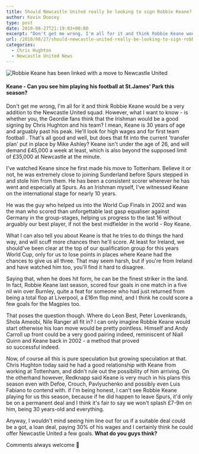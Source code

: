 ```yaml
---
title: Should Newcastle United really be looking to sign Robbie Keane?
author: Kevin Doocey
type: post
date: 2010-08-27T21:19:03+00:00
excerpt: "Don't get me wrong, I'm all for it and think Robbie Keane would be a very addition to the Newcastle United squad. However.."
url: /2010/08/27/should-newcastle-united-really-be-looking-to-sign-robbie-keane/
categories:
  - Chris Hughton
  - Newcastle United News
---
```


![Robbie Keane has been linked with a move to Newcastle United](https://static.guim.co.uk/sys-images/Football/Pix/pictures/2010/8/27/1282896163944/Robbie-Keane-006.jpg "Robbie Keane")

#### Keane - Can you see him playing his football at St.James' Park this season?

Don't get me wrong, I'm all for it and think Robbie Keane would be a very addition to the Newcastle United squad. However, what I want to know - is whether you, the Geordie fans think that the Irishman would be a good signing by Chris Hughton and his team? I mean, Keane is 30 years of age and arguably past his peak. He'll look for high wages and for first team football . That's all good and well, but does that fit into the current 'transfer plan' put in place by Mike Ashley? Keane isn't under the age of 26, and will demand £45,000 a week at least, which is also beyond the supposed limit of £35,000 at Newcastle at the minute.

I've watched Keane since he first made his move to Tottenham. Believe it or not, he was extremely close to joining Sunderland before Spurs stepped in and stole him from them. He has been a consistent scorer wherever he has went and especially at Spurs. As an Irishman myself, I've witnessed Keane on the international stage for nearly 10 years.

He was the guy who helped us into the World Cup Finals in 2002 and was the man who scored than unforgettable last gasp equaliser against Germany in the group-stages, helping us progress to the last 16 without arguably our best player, if not the best midfielder in the world - Roy Keane.

What I can also tell you about Keane is that he tries to do things the hard way, and will scuff more chances then he'll score. At least for Ireland, we should've been clear at the top of our qualification group for this years World Cup, only for us to lose points in places where Keane had the chances to give us all three. That may seem harsh, but if you're from Ireland and have watched him too, you'll find it hard to disagree.

Saying that, when he does hit form, he can be the finest striker in the land. In fact, Robbie Keane last season, scored four goals in one match in a five nil win over Burnley, quite a feat for someone who had just returned from being a total flop at Liverpool, a £16m flop mind, and I think he could score a few goals for the Magpies too.

That poses the question though. Where do Leon Best, Peter Lovenkrands, Shola Ameobi, Nile Ranger all fit in? I can only imagine Robbie Keane would start otherwise his loan move would be pretty pointless. Himself and Andy Carroll up front could be a very good pairing indeed, reminiscent of Niall Quinn and Keane back in 2002 - a method that proved so successful indeed.

Now, of course all this is pure speculation but growing speculation at that. Chris Hughton today said he had a good relationship with Keane from working at Tottenham, and didn't rule out the possibility of him arriving. On the otherhand however, Redknapp said Keane is very much in his plans this season even with Defoe, Crouch, Pavlyuchenko and possibly even Luis Fabiano to contend with. if I'm being honest, I can't see Robbie Keane playing for us this season, because if he did happen to leave Spurs, it'd only be on a permanent deal and I think it's fair to say we won't splash £7-9m on him, being 30 years-old and everything.

Anyway, I wouldn't mind seeing him line out for us if a suitable deal could be a got, a loan deal, paying 30% of his wages and I certainly think he could offer Newcastle United a few goals. **What do you guys think?**

Comments always welcome 🙂

